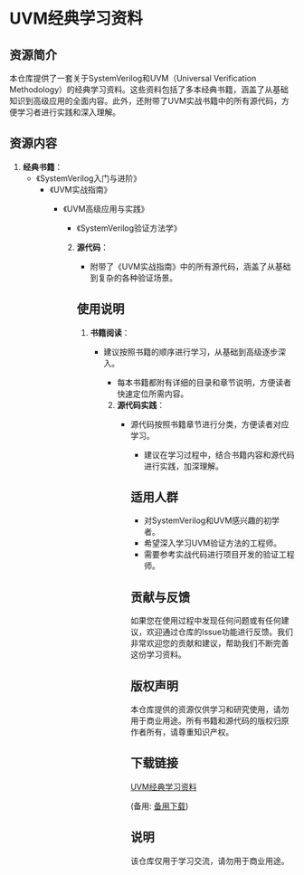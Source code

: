 # UVM经典学习资料

## 资源简介

本仓库提供了一套关于SystemVerilog和UVM（Universal Verification Methodology）的经典学习资料。这些资料包括了多本经典书籍，涵盖了从基础知识到高级应用的全面内容。此外，还附带了UVM实战书籍中的所有源代码，方便学习者进行实践和深入理解。

## 资源内容

1. **经典书籍**：
   - 《SystemVerilog入门与进阶》
      - 《UVM实战指南》
         - 《UVM高级应用与实践》
            - 《SystemVerilog验证方法学》

            2. **源代码**：
               - 附带了《UVM实战指南》中的所有源代码，涵盖了从基础到复杂的各种验证场景。

               ## 使用说明

               1. **书籍阅读**：
                  - 建议按照书籍的顺序进行学习，从基础到高级逐步深入。
                     - 每本书籍都附有详细的目录和章节说明，方便读者快速定位所需内容。

                     2. **源代码实践**：
                        - 源代码按照书籍章节进行分类，方便读者对应学习。
                           - 建议在学习过程中，结合书籍内容和源代码进行实践，加深理解。

                           ## 适用人群

                           - 对SystemVerilog和UVM感兴趣的初学者。
                           - 希望深入学习UVM验证方法的工程师。
                           - 需要参考实战代码进行项目开发的验证工程师。

                           ## 贡献与反馈

                           如果您在使用过程中发现任何问题或有任何建议，欢迎通过仓库的Issue功能进行反馈。我们非常欢迎您的贡献和建议，帮助我们不断完善这份学习资料。

                           ## 版权声明

                           本仓库提供的资源仅供学习和研究使用，请勿用于商业用途。所有书籍和源代码的版权归原作者所有，请尊重知识产权。

                           ## 下载链接
                           [UVM经典学习资料](https://pan.quark.cn/s/a377c70c6462) 

                           (备用: [备用下载](https://pan.baidu.com/s/1ET-XB_6d9P4x5IdB9i3VOA?pwd=1234))

                           ## 说明

                           该仓库仅用于学习交流，请勿用于商业用途。

